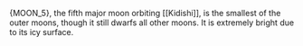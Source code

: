 {MOON_5}, the fifth major moon orbiting [[Kidishi]], is the smallest of the outer moons, though it still dwarfs all other moons. It is extremely bright due to its icy surface.